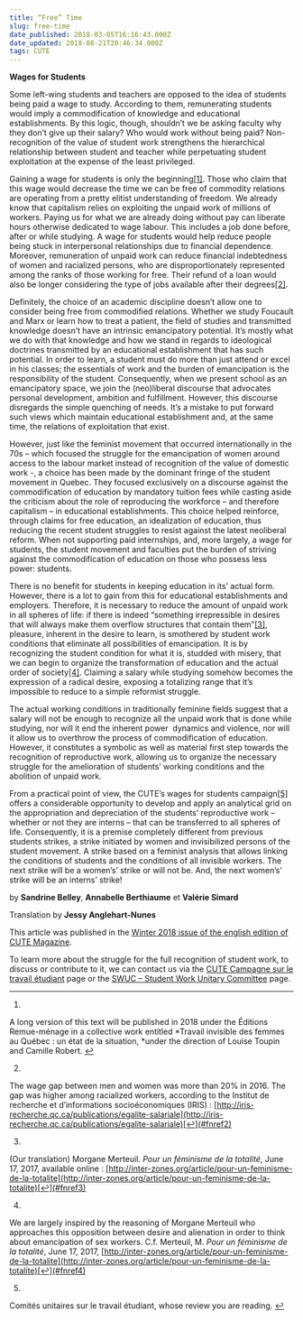 ```yaml
---
title: “Free” Time
slug: free-time
date_published: 2018-03-05T16:16:43.000Z
date_updated: 2018-08-21T20:46:34.000Z
tags: CUTE
---
```


**Wages for Students**

Some left-wing students and teachers are opposed to the idea of students being paid a wage to study. According to them, remunerating students would imply a commodification of knowledge and educational establishments. By this logic, though, shouldn’t we be asking faculty why they don’t give up their salary? Who would work without being paid? Non-recognition of the value of student work strengthens the hierarchical relationship between student and teacher while perpetuating student exploitation at the expense of the least privileged.

Gaining a wage for students is only the beginning[[1]](#fn1). Those who claim that this wage would decrease the time we can be free of commodity relations are operating from a pretty elitist understanding of freedom. We already know that capitalism relies on exploiting the unpaid work of millions of workers. Paying us for what we are already doing without pay can liberate hours otherwise dedicated to wage labour. This includes a job done before, after or while studying. A wage for students would help reduce people being stuck in interpersonal relationships due to financial dependence. Moreover, remuneration of unpaid work can reduce financial indebtedness of women and racialized persons, who are disproportionately represented among the ranks of those working for free. Their refund of a loan would also be longer considering the type of jobs available after their degrees[[2]](#fn2).

Definitely, the choice of an academic discipline doesn’t allow one to consider being free from commodified relations. Whether we study Foucault and Marx or learn how to treat a patient, the field of studies and transmitted knowledge doesn’t have an intrinsic emancipatory potential. It’s mostly what we do with that knowledge and how we stand in regards to ideological doctrines transmitted by an educational establishment that has such potential. In order to learn, a student must do more than just attend or excel in his classes; the essentials of work and the burden of emancipation is the responsibility of the student. Consequently, when we present school as an emancipatory space, we join the (neo)liberal discourse that advocates personal development, ambition and fulfillment. However, this discourse disregards the simple quenching of needs. It’s a mistake to put forward such views which maintain educational establishment and, at the same time, the relations of exploitation that exist.

However, just like the feminist movement that occurred internationally in the 70s – which focused the struggle for the emancipation of women around access to the labour market instead of recognition of the value of domestic work -, a choice has been made by the dominant fringe of the student movement in Quebec. They focused exclusively on a discourse against the commodification of education by mandatory tuition fees while casting aside the criticism about the role of reproducing the workforce – and therefore capitalism – in educational establishments. This choice helped reinforce, through claims for free education, an idealization of education, thus reducing the recent student struggles to resist against the latest neoliberal reform. When not supporting paid internships, and, more largely, a wage for students, the student movement and faculties put the burden of striving against the commodification of education on those who possess less power: students.

There is no benefit for students in keeping education in its’ actual form. However, there is a lot to gain from this for educational establishments and employers. Therefore, it is necessary to reduce the amount of unpaid work in all spheres of life: if there is indeed “something irrepressible in desires that will always make them overflow structures that contain them”[[3]](#fn3), pleasure, inherent in the desire to learn, is smothered by student work conditions that eliminate all possibilities of emancipation. It is by recognizing the student condition for what it is, studded with misery, that we can begin to organize the transformation of education and the actual order of society[[4]](#fn4). Claiming a salary while studying somehow becomes the expression of a radical desire, exposing a totalizing range that it’s impossible to reduce to a simple reformist struggle.

The actual working conditions in traditionally feminine fields suggest that a salary will not be enough to recognize all the unpaid work that is done while studying, nor will it end the inherent power  dynamics and violence, nor will it allow us to overthrow the process of commodification of education. However, it constitutes a symbolic as well as material first step towards the recognition of reproductive work, allowing us to organize the necessary struggle for the amelioration of students’ working conditions and the abolition of unpaid work.

From a practical point of view, the CUTE’s wages for students campaign[[5]](#fn5) offers a considerable opportunity to develop and apply an analytical grid on the appropriation and depreciation of the students’ reproductive work – whether or not they are interns – that can be transferred to all spheres of life. Consequently, it is a premise completely different from previous students strikes, a strike initiated by women and invisibilized persons of the student movement. A strike based on a feminist analysis that allows linking the conditions of students and the conditions of all invisible workers. The next strike will be a women’s’ strike or will not be. And, the next women’s’ strike will be an interns’ strike!

by **Sandrine Belley**, **Annabelle Berthiaume** et **Valérie Simard**

Translation by **Jessy Anglehart-Nunes**

This article was published in the [Winter 2018 issue of the english edition of CUTE Magazine](https://issuu.com/cute-mv/docs/cutemag3eweb_30_01_2018).

To learn more about the struggle for the full recognition of student work, to discuss or contribute to it, we can contact us via the [CUTE Campagne sur le travail étudiant](https://www.facebook.com/campagnetravailetudiant/) page or the [SWUC – Student Work Unitary Committee](https://www.facebook.com/swucwork/) page.

---

1. 
A long version of this text will be published in 2018 under the Éditions Remue-ménage in a collective work entitled *Travail invisible des femmes au Québec : un état de la situation, *under the direction of Louise Toupin and Camille Robert. [↩︎](#fnref1)

2. 
The wage gap between men and women was more than 20% in 2016. The gap was higher among racialized workers, according to the Institut de recherche et d’informations socioéconomiques (IRIS) : [http://iris-recherche.qc.ca/publications/egalite-salariale](http://iris-recherche.qc.ca/publications/egalite-salariale)[↩︎](#fnref2)

3. 
(Our translation) Morgane Merteuil. *Pour un féminisme de la totalité*, June 17, 2017, available online : [http://inter-zones.org/article/pour-un-feminisme-de-la-totalite](http://inter-zones.org/article/pour-un-feminisme-de-la-totalite)[↩︎](#fnref3)

4. 
We are largely inspired by the reasoning of Morgane Merteuil who approaches this opposition between desire and alienation in order to think about emancipation of sex workers. C.f. Merteuil, M. *Pour un féminisme de la totalité*, June 17, 2017, [http://inter-zones.org/article/pour-un-feminisme-de-la-totalite](http://inter-zones.org/article/pour-un-feminisme-de-la-totalite)[↩︎](#fnref4)

5. 
Comités unitaires sur le travail étudiant, whose review you are reading. [↩︎](#fnref5)
